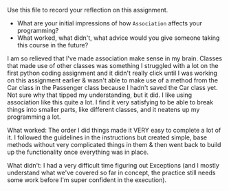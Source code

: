 Use this file to record your reflection on this assignment.

- What are your initial impressions of how `Association` affects your programming?
- What worked, what didn't, what advice would you give someone taking this course in the future?

I am so relieved that I've made association make sense in my brain. Classes that made use of other classes was something I struggled with a lot on the first python coding assignment and it didn't really click until I was working on this assignment earlier & wasn't able to make use of a method from the Car class in the Passenger class because I hadn't saved the Car class yet. Not sure why that tipped my understanding, but it did. I like using association like this quite a lot. I find it very satisfying to be able to break things into smaller parts, like different classes, and it neatens up my programming a lot.

What worked: The order I did things made it VERY easy to complete a lot of it. I followed the guidelines in the instructions but created simple, base methods without very complicated things in them & then went back to build up the functionality once everything was in place.

What didn't: I had a very difficult time figuring out Exceptions (and I mostly understand what we've covered so far in concept, the practice still needs some work before I'm super confident in the execution).